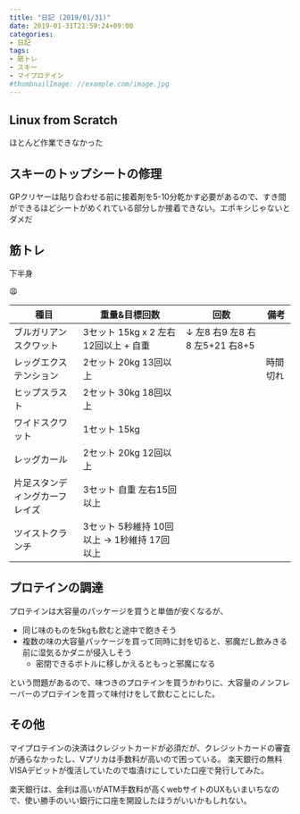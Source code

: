 ```yaml
---
title: "日記 (2019/01/31)"
date: 2019-01-31T21:59:24+09:00
categories:
- 日記
tags:
- 筋トレ
- スキー
- マイプロテイン
#thumbnailImage: //example.com/image.jpg
---
```


## Linux from Scratch
ほとんど作業できなかった

## スキーのトップシートの修理
GPクリヤーは貼り合わせる前に接着剤を5-10分乾かす必要があるので、すき間ができるほどシートがめくれている部分しか接着できない。エポキシじゃないとダメだ

## 筋トレ
下半身

😩


| 種目                           | 重量&目標回数                                | 回数                            | 備考     |
|--------------------------------|----------------------------------------------|---------------------------------|----------|
| ブルガリアンスクワット         | 3セット 15kg x 2 左右12回以上 + 自重         | ↓ 左8 右9 左8 右8 左5+21 右8+5 |          |
| レッグエクステンション         | 2セット 20kg 13回以上                        |                                 | 時間切れ |
| ヒップスラスト                 | 2セット 30kg 18回以上                        |                                 |          |
| ワイドスクワット               | 1セット 15kg                                 |                                 |          |
| レッグカール                   | 2セット 20kg 12回以上                        |                                 |          |
| 片足スタンディングカーフレイズ | 3セット 自重 左右15回以上                    |                                 |          |
| ツイストクランチ               | 3セット 5秒維持 10回以上 -> 1秒維持 17回以上 |                                 |          |

## プロテインの調達
プロテインは大容量のパッケージを買うと単価が安くなるが、

- 同じ味のものを5kgも飲むと途中で飽きそう
- 複数の味の大容量パッケージを買って同時に封を切ると、邪魔だし飲みきる前に湿気るかダニが侵入しそう
    - 密閉できるボトルに移しかえるともっと邪魔になる

という問題があるので、味つきのプロテインを買うかわりに、大容量のノンフレーバーのプロテインを買って味付けをして飲むことにした。


## その他
マイプロテインの決済はクレジットカードが必須だが、クレジットカードの審査が通らなかったし、Vプリカは手数料が高いので困っている。
楽天銀行の無料VISAデビットが復活していたので塩漬けにしていた口座で発行してみた。

楽天銀行は、金利は高いがATM手数料が高くwebサイトのUXもいまいちなので、使い勝手のいい銀行に口座を開設したほうがいいかもしれない。

<!--more-->

